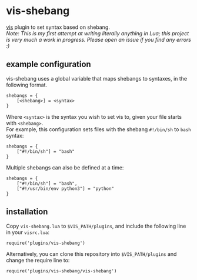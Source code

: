# vis-shebang
[vis](https://github.com/martanne/vis) plugin to set syntax based on shebang.  
*Note: This is my first attempt at writing literally anything in Lua; this project is very much a work in progress. Please open an issue if you find any errors :)*

## example configuration
vis-shebang uses a global variable that maps shebangs to syntaxes, in the following format.

    shebangs = {
        [<shebang>] = <syntax>
    }

Where `<syntax>` is the syntax you wish to set vis to, given your file starts with `<shebang>`.  
For example, this configuration sets files with the shebang `#!/bin/sh` to `bash` syntax:

    shebangs = {
        ["#!/bin/sh"] = "bash"
    }

Multiple shebangs can also be defined at a time:

    shebangs = {
        ["#!/bin/sh"] = "bash",
        ["#!/usr/bin/env python3"] = "python"
    }

## installation
Copy `vis-shebang.lua` to `$VIS_PATH/plugins`, and include the following line in your `visrc.lua`:

    require('plugins/vis-shebang')

Alternatively, you can clone this repository into `$VIS_PATH/plugins` and change the require line to:

    require('plugins/vis-shebang/vis-shebang')

